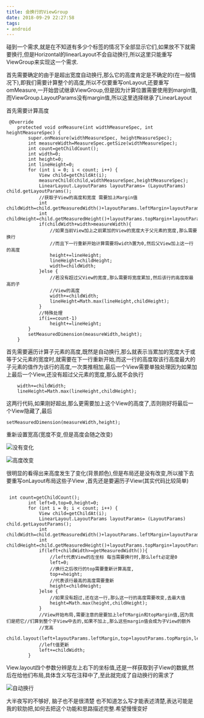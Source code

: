```yaml
---
title: 会换行的ViewGroup
date: 2018-09-29 22:27:58
tags:
- android
---
```


碰到一个需求,就是在不知道有多少个标签的情况下全部显示它们,如果放不下就需要换行,但是Horizontal的linearLayout不会自动换行,所以这里只能重写ViewGroup来实现这一个需求.


首先需要确定的由于是超出宽度自动换行,那么它的高度肯定是不确定的(在一般情况下),即我们需要计算整个的高度,所以不仅要重写onLayout,还要重写omMeasure,一开始尝试继承ViewGroup,但是因为计算位置需要使用到margin值,而ViewGroup.LayoutParams没有margin值,所以这里选择继承了LinearLayout


首先需要计算高度

```
 @Override
    protected void onMeasure(int widthMeasureSpec, int heightMeasureSpec) {
        super.onMeasure(widthMeasureSpec, heightMeasureSpec);
        int measureWidth=MeasureSpec.getSize(widthMeasureSpec);
        int count=getChildCount();
        int width=0;
        int height=0;
        int lineHeight=0;
        for (int i = 0; i < count; i++) {
            View child=getChildAt(i);
            measureChild(child,widthMeasureSpec,heightMeasureSpec);
            LinearLayout.LayoutParams layoutParams= (LayoutParams) child.getLayoutParams();
            //获取子View的高度和宽度 需要加上Margin值
            int childWidth=child.getMeasuredWidth()+layoutParams.leftMargin+layoutParams.rightMargin;
            int childHeight=child.getMeasuredHeight()+layoutParams.topMargin+layoutParams.bottomMargin;
            if(childWidth+width>measureWidth){
                //如果当前View加上之前累加的View的宽度大于父元素的宽度,那么需要换行
                //而且下一行重新开始计算需要将width置为0,然后父View加上这一行的高度
                height+=lineHeight;
                lineHeight=childHeight;
                width=childWidth;
            }else {
                //若没有超过父View的宽度,那么需要将宽度累加,然后该行的高度取最高的子
                //View的高度
                width+=childWidth;
                lineHeight=Math.max(lineHeight,childHeight);
            }
            //特殊处理
            if(i==count-1)
                height+=lineHeight;
        }
        setMeasuredDimension(measureWidth,height);
    }
```


首先需要遍历计算子元素的高度,既然是自动换行,那么就表示当累加的宽度大于或等于父元素的宽度时,就需要在下一行重新开始,而这一行的高度取该行高度最大的子元素的值作为该行的高度,一次类推相加,最后一个View需要单独处理因为如果加上最后一个View,还没有超过父元素的宽度,那么就不会执行
```
    width+=childWidth;
    lineHeight=Math.max(lineHeight,childHeight);
```
这两行代码,如果刚好超出,那么更需要加上这个View的高度了,否则刚好将最后一个View隐藏了,最后
```
setMeasuredDimension(measureWidth,height);
```
重新设置宽高(宽度不变,但是高度会随之改变)



![没有变化](http://image.honglingqi.cn/blogImages/1001/two.png)


![高度改变](http://image.honglingqi.cn/blogImages/1001/three.png)


很明显的看得出来高度发生了变化(背景颜色),但是布局还是没有改变,所以接下去要重写onLayout布局这些子View
,首先还是要遍历子View(其实代码比较简单)

```

 int count=getChildCount();
        int left=0,top=0,height=0;
        for (int i = 0; i < count; i++) {
            View child=getChildAt(i);
            LinearLayout.LayoutParams layoutParams= (LayoutParams) child.getLayoutParams();
            int childWidth=child.getMeasuredWidth()+layoutParams.leftMargin+layoutParams.rightMargin;
            int childHeight=child.getMeasuredHeight()+layoutParams.topMargin+layoutParams.bottomMargin;
            if(left+childWidth>=getMeasuredWidth()){
                //left代表View的左坐标 每当需要换行时,那么left必定是0
                left=0;
                //换行之后改行的top需要重新计算高度,
                top+=height;
                //代表该行最高的高度需要重新
                height=childHeight;
            }else {
                //如果没有超过,还在这一行,那么这一行的高度需要改变,去最大值
                height=Math.max(height,childHeight);
            }
            //View开始布局,需要注意的是要加上leftMargin和topMargin值,因为我们是把它//们算到整个子View中去的,如果不加上,那么这些margin值会成为子View的额外
            //宽高
            child.layout(left+layoutParams.leftMargin,top+layoutParams.topMargin,left+childWidth,top+childHeight);
            //left值更新
            left+=childWidth;
        }
```

View.layout四个参数分辨是左上右下的坐标值,还是一样获取到子View的数据,然后在给他们布局,具体含义写在注释中了,至此就完成了自动换行的需求了



![自动换行](http://image.honglingqi.cn/blogImages/1001/one.png)



大半夜写的不够好, 脑子也不是很清楚 也不知道怎么写才能表述清楚,表达可能是我的软肋把,如何去把这个功能和思路描述完整.希望慢慢变好
